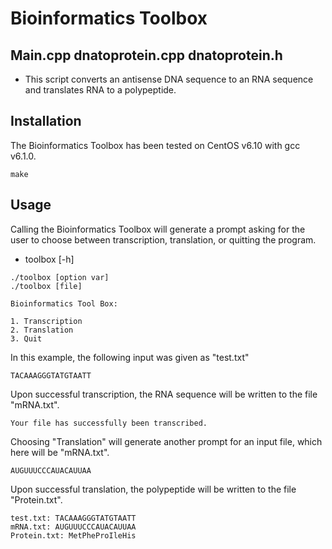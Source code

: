 # Bioinformatics Toolbox
## Main.cpp dnatoprotein.cpp dnatoprotein.h

* This script converts an antisense DNA sequence to an RNA sequence and translates RNA to a polypeptide.

## Installation

The Bioinformatics Toolbox has been tested on CentOS v6.10 with gcc v6.1.0.

```
make
```

## Usage

Calling the Bioinformatics Toolbox will generate a prompt asking for the user to choose between transcription, translation, or quitting the program.

* toolbox [-h]

```
./toolbox [option var]
./toolbox [file]

Bioinformatics Tool Box:

1. Transcription
2. Translation
3. Quit
```
In this example, the following input was given as "test.txt"

```
TACAAAGGGTATGTAATT
```

Upon successful transcription, the RNA sequence will be written to the file "mRNA.txt".

```
Your file has successfully been transcribed.
```

Choosing "Translation" will generate another prompt for an input file, which here will be "mRNA.txt".

```
AUGUUUCCCAUACAUUAA
```
Upon successful translation, the polypeptide will be written to the file "Protein.txt".

```
test.txt: TACAAAGGGTATGTAATT
mRNA.txt: AUGUUUCCCAUACAUUAA
Protein.txt: MetPheProIleHis
```
